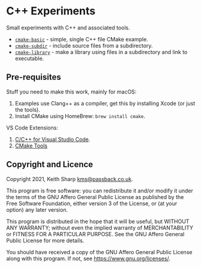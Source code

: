# C++ Experiments
Small experiments with C++ and associated tools.

+ [`cmake-basic`](https://github.com/keithsharp/cpp-experiments/tree/main/cmake-basic) - simple, single C++ file CMake example.
+ [`cmake-subdir`](https://github.com/keithsharp/cpp-experiments/tree/main/cmake-subdir) - include source files from a subdirectory.
+ [`cmake-library`](https://github.com/keithsharp/cpp-experiments/tree/main/cmake-library) - make a library using files in a subdirectory and link to executable.

## Pre-requisites
Stuff you need to make this work, mainly for macOS:

1. Examples use Clang++ as a compiler, get this by installing Xcode (or just the tools).
2. Install CMake using HomeBrew: `brew install cmake`.

VS Code Extensions:
1. [C/C++ for Visual Studio Code](https://marketplace.visualstudio.com/items?itemName=ms-vscode.cpptools).
2. [CMake Tools](https://marketplace.visualstudio.com/items?itemName=ms-vscode.cmake-tools)

## Copyright and Licence
Copyright 2021, Keith Sharp kms@passback.co.uk.

This program is free software: you can redistribute it and/or modify it under the terms of the GNU Affero General Public License as published by the Free Software Foundation, either version 3 of the License, or (at your option) any later version.

This program is distributed in the hope that it will be useful, but WITHOUT ANY WARRANTY; without even the implied warranty of MERCHANTABILITY or FITNESS FOR A PARTICULAR PURPOSE.  See the GNU Affero General Public License for more details.

You should have received a copy of the GNU Affero General Public License along with this program.  If not, see <https://www.gnu.org/licenses/>.